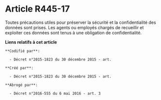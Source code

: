 # Article R445-17

Toutes précautions utiles pour préserver la sécurité et la confidentialité des données sont prises. Les agents ou employés
chargés de recueillir et exploiter ces données sont tenus à une obligation de confidentialité.

**Liens relatifs à cet article**

	**Codifié par**:

	  - Décret n°2015-1823 du 30 décembre 2015 - art.

	**Créé par**:

	  - Décret n°2015-1823 du 30 décembre 2015 - art.

	**Abrogé par**:

	  - Décret n°2016-555 du 6 mai 2016 - art. 3
